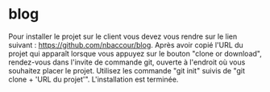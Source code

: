 # blog
Pour installer le projet sur le client vous devez vous rendre sur le lien 
suivant : https://github.com/nbaccour/blog. Après avoir copié l'URL du projet qui apparaît 
lorsque vous appuyez sur le bouton "clone or download", 
rendez-vous dans l'invite de commande git, ouverte à l'endroit où vous souhaitez placer le projet. 
Utilisez les commande "git init" suivis de "git clone + 'URL du projet'". 
L'installation est terminée.
